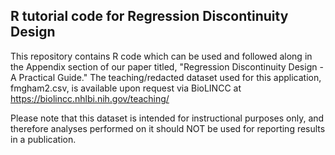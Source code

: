## R tutorial code for Regression Discontinuity Design

This repository contains R code which can be used and followed along in the Appendix section of our paper titled, "Regression Discontinuity Design - A Practical Guide." The teaching/redacted dataset used for this application, fmgham2.csv, is available upon request via BioLINCC at https://biolincc.nhlbi.nih.gov/teaching/

Please note that this dataset is intended for instructional purposes only, and therefore analyses performed on it should NOT be used for reporting results in a publication.
